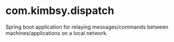 # com.kimbsy.dispatch
Spring boot application for relaying messages/commands between machines/applications on a local network.
